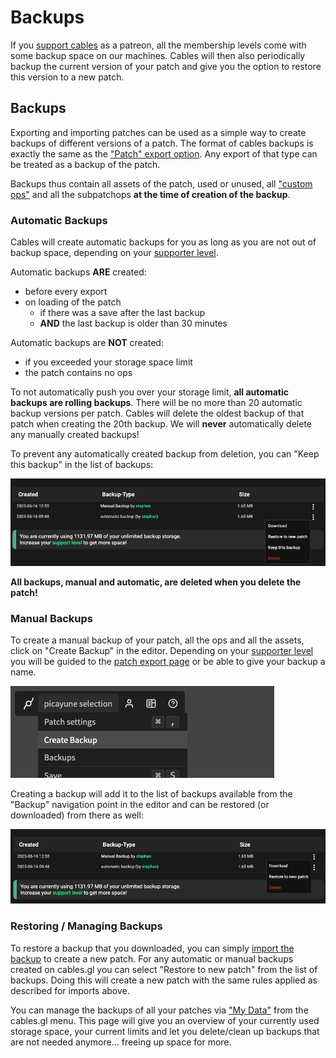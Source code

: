 # Backups

If you [support cables](/support) as a patreon, all the membership levels come with some backup space on our machines. Cables will then also
periodically backup the current version of your patch and give you the option to restore this version to a new patch.

## Backups

Exporting and importing patches can be used as a simple way to create backups of different versions of a patch. The format of cables
backups is exactly the same as the ["Patch" export option](../dev_embed/export_standalone/export_standalone). Any export of that type can be treated as a backup of the patch.

Backups thus contain all assets of the patch, used or unused, all ["custom ops"](../../5_1_permissions/3_ops/ops) and all
the subpatchops **at the time of creation of the backup**.

### Automatic Backups

Cables will create automatic backups for you as long as you are not out of backup space, depending on your [supporter level](/support).

Automatic backups **ARE** created:

- before every export
- on loading of the patch
  - if there was a save after the last backup
  - **AND** the last backup is older than 30 minutes

Automatic backups are **NOT** created:

- if you exceeded your storage space limit
- the patch contains no ops

To not automatically push you over your storage limit, **all automatic backups are rolling backups**.
There will be no more than 20 automatic backup versions per patch. Cables will delete the oldest backup of that patch when creating the 20th
backup. We will **never** automatically delete any manually created backups!

To prevent any automatically created backup from deletion, you can "Keep this backup" in the list of backups:

![](img/keep_backup.png)

**All backups, manual and automatic, are deleted when you delete the patch!**

### Manual Backups

To create a manual backup of your patch, all the ops and all the assets, click on "Create Backup" in the editor.
Depending on your [supporter level](/support) you will be guided to the [patch export page](../dev_embed/export_standalone/export_standalone)
or be able to give your backup a name. 

![](img/create_backup.png)

Creating a backup will add it to the list of backups available from the "Backup" navigation point
in the editor and can be restored (or downloaded) from there as well:

![](img/manage_backups.png)

### Restoring / Managing Backups

To restore a backup that you downloaded, you can simply [import the backup](../import/import) to create a new patch. For any automatic or manual
backups created on cables.gl you can select "Restore to new patch" from the list of backups. Doing this will create a new
patch with the same rules applied as described for imports above.

You can manage the backups of all your patches via ["My Data"](/mydata#backups) from the cables.gl menu. This page will give you an overview
of your currently used storage space, your current limits and let you delete/clean up backups that are not needed anymore...
freeing up space for more.

